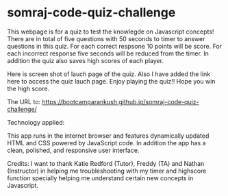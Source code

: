 # somraj-code-quiz-challenge

This webpage is for a quiz to test the knowlegde on Javascript concepts!
There are in total of five questions with 50 seconds to timer to answer questions in this quiz. For each correct respsone 10 points will be score. For each incorrect response five seconds will be reduced from the timer. In addition the quiz also saves high scores of each player. 


Here is screen shot of lauch page of the quiz. Also I have added the link here to access the quiz lauch page. Enjoy playing the quiz!! Hope you win the high score. 



The URL to:
https://bootcamparankush.github.io/somraj-code-quiz-challenge/


Technology applied: 

This app runs in the internet browser and features dynamically updated HTML and CSS powered by JavaScript code. In addition the app has a clean, polished, and responsive user interface. 

Credits:
I want to thank Katie Redford (Tutor), Freddy (TA) and Nathan (Instructor) in helping me troubleshooting with my timer and highscore function specially helping me understand certain new concepts in Javascript.